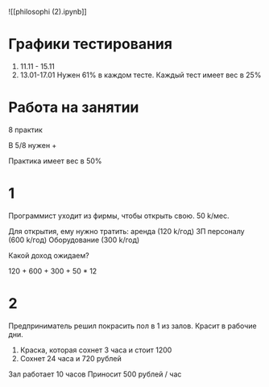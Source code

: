 ![[philosophi (2).ipynb]]
# Графики тестирования
1. 11.11 - 15.11
2. 13.01-17.01
Нужен 61% в каждом тесте.
Каждый тест имеет вес в 25%
# Работа на занятии
8 практик

В 5/8 нужен +


Практика имеет вес в 50%



# 1
Программист уходит из фирмы, чтобы открыть свою.
50 k/мес.

Для открытия, ему нужно тратить:
аренда (120 k/год)
ЗП персоналу (600 k/год)
Оборудование (300 k/год)

Какой доход ожидаем?

120 + 600 + 300 + 50 * 12

# 2
Предприниматель решил покрасить пол в 1 из залов.
Красит в рабочие дни.

1. Краска, которая сохнет 3 часа и стоит 1200
2. Сохнет 24 часа и 720 рублей

Зал работает 10 часов
Приносит 500 рублей / час

